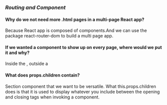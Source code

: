 ### *Routing and Component*

#### Why do we not need more .html pages in a multi-page React app?
Because React app is composed of components.And we can use the package react-router-dom to build a multi page app.

#### If we wanted a component to show up on every page, where would we put it and why?
Inside the <BrowserRouter />, outside a <Route />

#### What does props.children contain?
Section component that we want to be versatile. What this.props.children does is that it is used to display whatever you include between the opening and closing tags when invoking a component.
